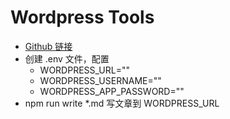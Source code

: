 # Wordpress Tools
- [Github 链接](https://github.com/erishen/wordpress-tools.git)
- 创建 .env 文件，配置 
  - WORDPRESS_URL=""
  - WORDPRESS_USERNAME=""
  - WORDPRESS_APP_PASSWORD=""
- npm run write *.md 写文章到 WORDPRESS_URL